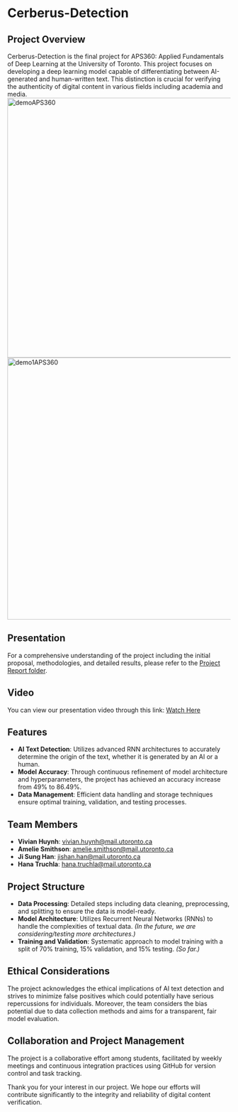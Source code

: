 # Cerberus-Detection

## Project Overview
Cerberus-Detection is the final project for APS360: Applied Fundamentals of Deep Learning at the University of Toronto. This project focuses on developing a deep learning model capable of differentiating between AI-generated and human-written text. This distinction is crucial for verifying the authenticity of digital content in various fields including academia and media.
<img width="585" alt="demoAPS360" src="https://github.com/user-attachments/assets/5d884f77-24dd-4c75-9e2b-3bfbc973012e">
<img width="590" alt="demo1APS360" src="https://github.com/user-attachments/assets/d9c2c176-e9dd-4c6a-8e33-9dd5060a128c">

## Presentation
For a comprehensive understanding of the project including the initial proposal, methodologies, and detailed results, please refer to the [Project Report folder](https://github.com/ji24077/Cerberus-Detection/tree/main/Project%20Report). 
## Video
You can view our presentation video through this link: [Watch Here](https://www.youtube.com/watch?v=YXJqIAogvww)

## Features
- **AI Text Detection**: Utilizes advanced RNN architectures to accurately determine the origin of the text, whether it is generated by an AI or a human.
- **Model Accuracy**: Through continuous refinement of model architecture and hyperparameters, the project has achieved an accuracy increase from 49% to 86.49%.
- **Data Management**: Efficient data handling and storage techniques ensure optimal training, validation, and testing processes.

## Team Members
- **Vivian Huynh**: vivian.huynh@mail.utoronto.ca
- **Amelie Smithson**: amelie.smithson@mail.utoronto.ca
- **Ji Sung Han**: jishan.han@mail.utoronto.ca
- **Hana Truchla**: hana.truchla@mail.utoronto.ca

## Project Structure
- **Data Processing**: Detailed steps including data cleaning, preprocessing, and splitting to ensure the data is model-ready.
- **Model Architecture**: Utilizes Recurrent Neural Networks (RNNs) to handle the complexities of textual data. *(In the future, we are considering/testing more architectures.)*
- **Training and Validation**: Systematic approach to model training with a split of 70% training, 15% validation, and 15% testing. *(So far.)*

## Ethical Considerations
The project acknowledges the ethical implications of AI text detection and strives to minimize false positives which could potentially have serious repercussions for individuals. Moreover, the team considers the bias potential due to data collection methods and aims for a transparent, fair model evaluation.

## Collaboration and Project Management
The project is a collaborative effort among students, facilitated by weekly meetings and continuous integration practices using GitHub for version control and task tracking.



Thank you for your interest in our project. We hope our efforts will contribute significantly to the integrity and reliability of digital content verification.
